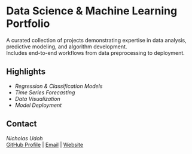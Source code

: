 # Data Science & Machine Learning Portfolio

A curated collection of projects demonstrating expertise in data analysis, predictive modeling, and algorithm development.  
Includes end-to-end workflows from data preprocessing to deployment.

## Highlights
- *Regression & Classification Models* 
- *Time Series Forecasting* 
- *Data Visualization* 
- *Model Deployment* 

## Contact
*Nicholas Udoh*  
[GitHub Profile](https://github.com/N-UDOH) | [Email](mailto:nikkifiok@gmail.com) | [Website](https://nikkifiok.com)
